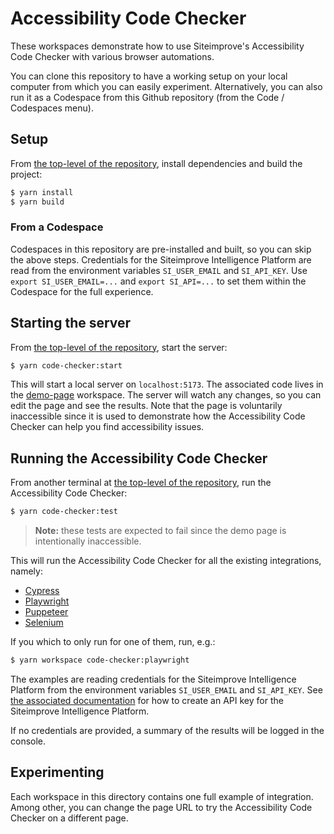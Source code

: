 # Accessibility Code Checker

These workspaces demonstrate how to use Siteimprove's Accessibility Code Checker with various browser automations.

You can clone this repository to have a working setup on your local computer from which you can easily experiment. Alternatively, you can also run it as a Codespace from this Github repository (from the Code / Codespaces menu).

## Setup

From [the top-level of the repository](..), install dependencies and build the project:

```bash
$ yarn install
$ yarn build
```

### From a Codespace

Codespaces in this repository are pre-installed and built, so you can skip the above steps. Credentials for the Siteimprove Intelligence Platform are read from the environment variables `SI_USER_EMAIL` and `SI_API_KEY`. Use `export SI_USER_EMAIL=...` and `export SI_API=...` to set them within the Codespace for the full experience. 

## Starting the server

From [the top-level of the repository](..), start the server:

```bash
$ yarn code-checker:start
```

This will start a local server on `localhost:5173`. The associated code lives in the [demo-page](./demo-page) workspace. The server will watch any changes, so you can edit the page and see the results. Note that the page is voluntarily inaccessible since it is used to demonstrate how the Accessibility Code Checker can help you find accessibility issues.

## Running the Accessibility Code Checker

From another terminal at [the top-level of the repository](..), run the Accessibility Code Checker:

```bash
$ yarn code-checker:test
```

> **Note:** these tests are expected to fail since the demo page is intentionally inaccessible.

This will run the Accessibility Code Checker for all the existing integrations, namely:

- [Cypress](./cypress)
- [Playwright](./playwright)
- [Puppeteer](./puppeteer)
- [Selenium](./selenium)

If you which to only run for one of them, run, e.g.:

```bash
$ yarn workspace code-checker:playwright
```

The examples are reading credentials for the Siteimprove Intelligence Platform from the environment variables `SI_USER_EMAIL` and `SI_API_KEY`. See [the associated documentation](https://alfa.siteimprove.com/code-checker/getting-started/reporting#sip) for how to create an API key for the Siteimprove Intelligence Platform.

If no credentials are provided, a summary of the results will be logged in the console.

## Experimenting

Each workspace in this directory contains one full example of integration. Among other, you can change the page URL to try the Accessibility Code Checker on a different page.
